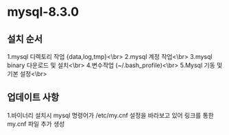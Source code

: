 # mysql-8.3.0

## 설치 순서
1.mysql 디렉토리 작업 {data,log,tmp}<\br>
2.mysql 계정 작업<\br>
3.mysql binary 다운로드 및 설치<\br>
4.변수작업 (~/.bash_profile)<\br>
5.Mysql 기동 및 기본 설정<\br>

## 업데이트 사항
1.바이너리 설치시 mysql 명령어가 /etc/my.cnf 설정을 바라보고 있어 링크를 통한 my.cnf 파일 추가 생성